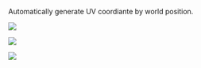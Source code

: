 Automatically generate UV coordiante by world position.


![](https://wikidocs.net/images/page/6431/AutoUV_Result.png)

![](https://wikidocs.net/images/page/6431/AutoUV_Material.png)

![](https://wikidocs.net/images/page/6431/AutoUV_Function.png)